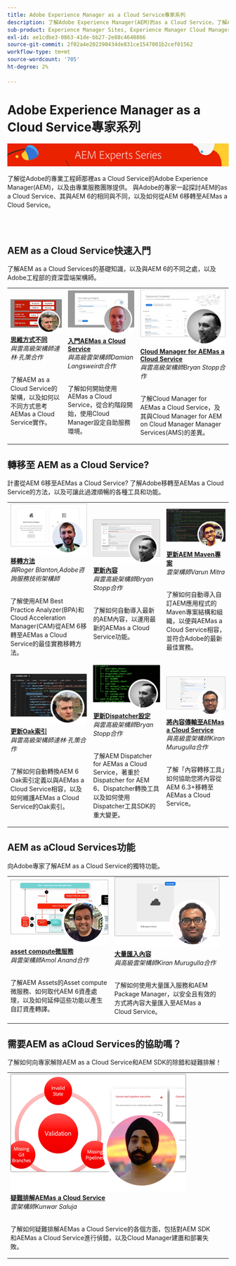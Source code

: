 ```yaml
---
title: Adobe Experience Manager as a Cloud Service專家系列
description: 了解Adobe Experience Manager(AEM)的as a Cloud Service，了解Adobe專業的工程師所打造的產品，以及提供產品的專業服務。
sub-product: Experience Manager Sites, Experience Manager Cloud Manager, Experience Manager Assets
exl-id: ae1cdbe3-0863-41de-bb27-2e88c4640866
source-git-commit: 2f02a4e202390434de831ce1547001b2cef01562
workflow-type: tm+mt
source-wordcount: '705'
ht-degree: 2%

---
```


# Adobe Experience Manager as a Cloud Service專家系列

![AEM Experts系列](./assets/experts-series/masthead.png)

了解從Adobe的專業工程師那裡as a Cloud Service的Adobe Experience Manager(AEM)，以及由專業服務團隊提供。 與Adobe的專家一起探討AEM的as a Cloud Service、其與AEM 6的相同與不同，以及如何從AEM 6移轉至AEMas a Cloud Service。

<br/> 
<br/>

## AEM as a Cloud Service快速入門

了解AEM as a Cloud Services的基礎知識，以及與AEM 6的不同之處，以及Adobe工程部的資深雲端架構師。

<table>
  <tr>
   <td>
      <a href="./migration/moving-to-aem-as-a-cloud-service/introduction.md">
      <img alt="思維方式不同" src="./assets/experts-series/thinking-differently.png"/>
      </a>
      <div>
         <a href="./migration/moving-to-aem-as-a-cloud-service/introduction.md"><strong>思維方式不同</strong></a>         
         <br/><em>與雲高級架構師達林·孔策合作</em>
      </div>
      <p>
        <br/>
         了解AEM as a Cloud Service的架構，以及如何以不同方式思考AEMas a Cloud Service實作。
      </p>
     </td>   
     <td>
      <a href="./migration/moving-to-aem-as-a-cloud-service/onboarding.md">
      <img alt="AEM as a Cloud Service 入門" src="./assets/experts-series/onboarding.png"/>
      </a>
      <div>
         <a href="./migration/moving-to-aem-as-a-cloud-service/onboarding.md"><strong>入門AEMas a Cloud Service</strong></a>
         <br/><em>與高級雲架構師Damian Langsweirdt合作</em>
      </div>
      <p>
        <br/>
         了解如何開始使用AEMas a Cloud Service，從合約階段開始，使用Cloud Manager設定自助服務環境。
      </p>
   </td>     
   </td>   
     <td>
      <a href="./migration/moving-to-aem-as-a-cloud-service/cloud-manager.md">
      <img alt="Cloud Manager" src="./assets/experts-series/cloud-manager.png"/>
      </a>
      <div>
         <a href="./migration/moving-to-aem-as-a-cloud-service/cloud-manager.md"><strong>Cloud Manager for AEMas a Cloud Service</strong></a>
         <br/><em>與雲高級架構師Bryan Stopp合作</em>
      </div>
      <p>
        <br/>
         了解Cloud Manager for AEMas a Cloud Service，及其與Cloud Manager for AEM on Cloud Manager Manager Services(AMS)的差異。
      </p>
   </td> 
  </tr>
</table>

## 轉移至 AEM as a Cloud Service?

計畫從AEM 6移至AEMas a Cloud Service? 了解Adobe移轉至AEMas a Cloud Service的方法，以及可讓此過渡順暢的各種工具和功能。

<table>
  <tr>
   <td>
      <a href="./migration/moving-to-aem-as-a-cloud-service/bpa-and-cam.md" target="_aem-experts-series-video">
      <img alt="移轉方法" src="./assets/experts-series/bpa-and-cam.png"/>
      </a>
      <div>
         <a href="./migration/moving-to-aem-as-a-cloud-service/bpa-and-cam.md" target="_aem-experts-series-video"><strong>移轉方法</strong></a>
         <br/><em>與Roger Blanton,Adobe咨詢服務技術架構師</em>
      </div>
      <p>
        <br/>
        了解使用AEM Best Practice Analyzer(BPA)和Cloud Acceleration Manager(CAM)從AEM 6移轉至AEMas a Cloud Service的最佳實務移轉方法。
      </p>
   </td>   
     <td>
      <a href="./migration/moving-to-aem-as-a-cloud-service/aem-modernization-tools.md" target="_aem-experts-series-video">
      <img alt="更新內容" src="./assets/experts-series/aem-modernizer-tools.png"/>
      </a>
      <div>
         <a href="./migration/moving-to-aem-as-a-cloud-service/aem-modernization-tools.md" target="_aem-experts-series-video"><strong>更新內容</strong></a>
         <br/><em>與雲高級架構師Bryan Stopp合作</em>
      </div>
      <p>
        <br/>
         了解如何自動導入最新的AEM內容，以運用最新的AEMas a Cloud Service功能。
      </p>
   </td>     
   </td>   
     <td>
      <a href="./migration/moving-to-aem-as-a-cloud-service/repository-modernization.md" target="_aem-experts-series-video">
      <img alt="更新AEM Maven專案" src="./assets/experts-series/repository-modernizer.png"/>
      </a>
      <div>
         <a href="./migration/moving-to-aem-as-a-cloud-service/repository-modernization.md" target="_aem-experts-series-video"><strong>更新AEM Maven專案</strong></a>
         <br/><em>雲架構師Varun Mitra</em>
      </div>
      <p>
        <br/>
         了解如何自動導入自訂AEM應用程式的Maven專案結構和組織，以便與AEMas a Cloud Service相容，並符合Adobe的最新最佳實務。
      </p>
   </td> 
  </tr>
  <tr>
   <td>
      <a href="./migration/moving-to-aem-as-a-cloud-service/search-and-indexing.md" target="_aem-experts-series-video">
      <img alt="更新Oak索引" src="./assets/experts-series/indexes.png"/>
      </a>
      <div>
         <a href="./migration/moving-to-aem-as-a-cloud-service/search-and-indexing.md" target="_aem-experts-series-video"><strong>更新Oak索引</strong></a>
         <br/><em>與雲高級架構師達林·孔策合作</em>
      </div>
      <p>
        <br/>
        了解如何自動轉換AEM 6 Oak索引定義以與AEMas a Cloud Service相容，以及如何維護AEMas a Cloud Service的Oak索引。
      </p>
   </td>   
     <td>
      <a href="./migration/moving-to-aem-as-a-cloud-service/dispatcher.md" target="_aem-experts-series-video">
      <img alt="更新Dispatcher設定" src="./assets/experts-series/dispatcher.png"/>
      </a>
      <div>
         <a href="./migration/moving-to-aem-as-a-cloud-service/dispatcher.md" target="_aem-experts-series-video"><strong>更新Dispatcher設定</strong></a>
         <br/><em>與雲高級架構師Bryan Stopp合作</em>
      </div>
      <p>
        <br/>
         了解AEM Dispatcher for AEMas a Cloud Service，著重於Dispatcher for AEM 6、Dispatcher轉換工具以及如何使用Dispatcher工具SDK的重大變更。
      </p>
   </td>     
   </td>   
     <td>
      <a href="./migration/moving-to-aem-as-a-cloud-service/content-migration/content-transfer-tool.md" target="_aem-experts-series-video">
      <img alt="將內容傳輸至AEMas a Cloud Service" src="./assets/experts-series/content-transfer-tool.png"/>
      </a>
      <div>
         <a href="./migration/moving-to-aem-as-a-cloud-service/content-migration/content-transfer-tool.md" target="_aem-experts-series-video"><strong>將內容傳輸至AEMas a Cloud Service</strong></a>
         <br/><em>與高級雲架構師Kiran Murugulla合作</em>
      </div>
      <p>
        <br/>
         了解「內容轉移工具」如何協助您將內容從AEM 6.3+移轉至AEMas a Cloud Service。
      </p>
   </td> 
  </tr>  
</table>


## AEM as aCloud Services功能

向Adobe專家了解AEM as a Cloud Service的獨特功能。

<table>
  <tr>
   <td>
      <a href="./migration/moving-to-aem-as-a-cloud-service/asset-compute-microservices.md" target="_aem-experts-series-video">
      <img alt="asset compute微服務" src="./assets/experts-series/asset-compute-microservices.png"/>
      </a>
      <div>
         <a href="./migration/moving-to-aem-as-a-cloud-service/asset-compute-microservices.md" target="_aem-experts-series-video"><strong>asset compute微服務</strong></a>
         <br/><em>與雲架構師Amol Anand合作</em>
      </div>
      <p>
        <br/>
        了解AEM Assets的Asset compute微服務、如何取代AEM 6資產處理，以及如何延伸這些功能以產生自訂資產轉譯。
      </p>
   </td>   
   <td>
      <a href="./migration/moving-to-aem-as-a-cloud-service/content-migration/bulk-import-service.md" target="_aem-experts-series-video">
      <img alt="大量匯入內容" src="./assets/experts-series/bulk-import.png"/>
      </a>
      <div>
         <a href="./migration/moving-to-aem-as-a-cloud-service/content-migration/bulk-import-service.md" target="_aem-experts-series-video"><strong>大量匯入內容</strong></a>
         <br/><em>與高級雲架構師Kiran Murugulla合作</em>
      </div>
      <p>
        <br/>
        了解如何使用大量匯入服務和AEM Package Manager，以安全且有效的方式將內容大量匯入至AEMas a Cloud Service。
      </p>
   </td> 
    <td></td>
  </tr>
</table>

## 需要AEM as aCloud Services的協助嗎？

了解如何向專家解除AEM as a Cloud Service和AEM SDK的除錯和疑難排解！

<table>
  <tr>
   <td>
      <a href="./migration/moving-to-aem-as-a-cloud-service/troubleshooting.md" target="_aem-experts-series-video">
      <img alt="疑難排解AEMas a Cloud Service" src="./assets/experts-series/troubleshooting.png"/>
      </a>
      <div>
         <a href="./migration/moving-to-aem-as-a-cloud-service/troubleshooting.md" 
         target="_aem-experts-series-video"><strong>疑難排解AEMas a Cloud Service</strong></a>
         <br/><em>雲架構師Kunwar Saluja</em>
      </div>
      <p>
        <br/>
        了解如何疑難排解AEMas a Cloud Service的各個方面，包括對AEM SDK和AEMas a Cloud Service進行偵錯，以及Cloud Manager建置和部署失敗。
      </p>
   </td>   
    <td></td>
    <td></td>
  </tr>
</table>
